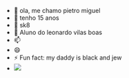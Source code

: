 - 👋 ola, me chamo pietro miguel
- 👀 tenho 15 anos
- 🌱 sk8
- 💞️ Aluno do leonardo vilas boas
- 📫 
- 😄 
- ⚡ Fun fact: my daddy is black and jew
- ![](https://media1.tenor.com/m/k-h59LET-pcAAAAC/ozzy-ozzy-osbourne.gif)

